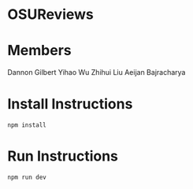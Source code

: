 # OSUReviews

# Members
Dannon Gilbert
Yihao Wu
Zhihui Liu
Aeijan Bajracharya

# Install Instructions
```
npm install
```

# Run Instructions
```
npm run dev
```
